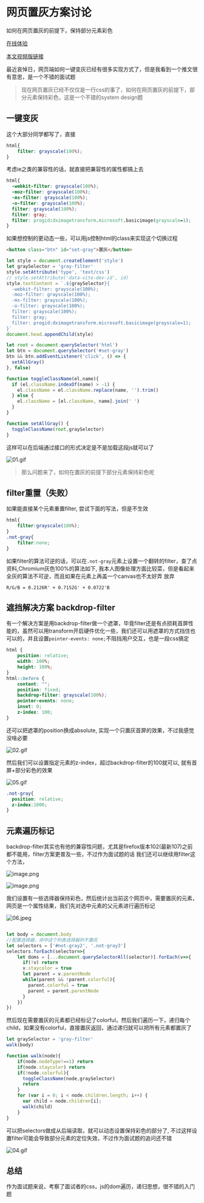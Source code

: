 # 网页置灰方案讨论

如何在网页置灰的前提下，保持部分元素彩色

[在线体验](https://shengxinjing.cn/gray.html)

[本文视频版链接](https://www.bilibili.com/video/BV14g411H7Ad/)

最近哀悼日，网页端如何一键变灰已经有很多实现方式了，但是我看到一个推文很有意思，是一个不错的面试题

> 现在网页置灰已经不仅仅是一行css的事了，如何在网页置灰的前提下，部分元素保持彩色，这是一个不错的system design题

## 一键变灰

这个大部分同学都写了，直接
```css
html{
    filter: grayscale(100%);
}
```
考虑ie之类的兼容性的话，就直接把兼容性的属性都搞上去
```css
html{
  -webkit-filter: grayscale(100%);
  -moz-filter: grayscale(100%);
  -ms-filter: grayscale(100%);
  -o-filter: grayscale(100%);
  filter: grayscale(100%);
  filter: gray;
  filter: progid:dximagetransform.microsoft.basicimage(grayscale=1);
}
```

如果想控制的更动态一些，可以用js控制html的class来实现这个切换过程

```html
<button class="btn" id="set-gray">置灰</button>
```

```javascript
let style = document.createElement('style')
let graySelector = 'gray-filter'
style.setAttribute('type', 'text/css')
// style.setAttribute('data-vite-dev-id', id)
style.textContent = `.${graySelector}{
  -webkit-filter: grayscale(100%);
  -moz-filter: grayscale(100%);
  -ms-filter: grayscale(100%);
  -o-filter: grayscale(100%);
  filter: grayscale(100%);
  filter: gray;
  filter: progid:dximagetransform.microsoft.basicimage(grayscale=1);
}`
document.head.appendChild(style)

let root = document.querySelector('html')
let btn = document.querySelector('#set-gray')
btn && btn.addEventListener('click', () => {
  setAllGray()
}, false)

function toggleClassName(el,name){
  if (el.className.indexOf(name) > -1) {
    el.className = el.className.replace(name, '').trim()
  } else {
    el.className = [el.className, name].join(' ')
  }
}

function setAllGray() {
  toggleClassName(root,graySelector)
}

```
这样可以在后端通过接口的形式决定是不是加载这段js就可以了  


![01.gif](https://p3-juejin.byteimg.com/tos-cn-i-k3u1fbpfcp/71936e0bca774644a7eb24af5b4cd84d~tplv-k3u1fbpfcp-watermark.image?)

> 那么问题来了，如何在置灰的前提下部分元素保持彩色呢



## filter重置（失败）
如果能直接某个元素重置filter, 尝试下面的写法，但是不生效

```css
html{
    filter:grayscale(100%);
}
.not-gray{
    filter:none;
}
```

如果filter的算法可逆的话，可以在`.not-gray`元素上设置一个翻转的filter，查了点资料,Chromium灰色100%的算法如下, 我本人图像处理方面比较菜，但是看起来全灰的算法不可逆，而且如果在元素上再盖一个canvas也不太好弄 放弃

```text
R/G/B = 0.2126R' + 0.7152G' + 0.0722'B
```


## 遮挡解决方案 backdrop-filter

有一个解决方案是用backdrop-filter做一个遮罩，毕竟filter还是有点损耗首屏性能的，虽然可以用transform开启硬件优化一些，我们还可以用遮罩的方式挡住也可以的，并且设置`pointer-events: none;`不阻挡用户交互，也是一段css搞定

```css
html {
    position: relative;
    width: 100%;
    height: 100%;
}
html::before {
    content: "";
    position: fixed;
    backdrop-filter: grayscale(100%);
    pointer-events: none;
    inset: 0;
    z-index: 100;
}
```
还可以把遮罩的position换成absolute, 实现一个只置灰首屏的效果，不过我感觉没啥必要


![02.gif](https://p3-juejin.byteimg.com/tos-cn-i-k3u1fbpfcp/4bf01e0235824086a9f9ad68fe57960c~tplv-k3u1fbpfcp-watermark.image?)

然后我们可以设置指定元素的z-index，超过backdrop-filter的100就可以, 就有首屏+部分彩色的效果

![05.gif](https://p6-juejin.byteimg.com/tos-cn-i-k3u1fbpfcp/a53bffbbd1b74260bba618ec60842164~tplv-k3u1fbpfcp-watermark.image?)

```css
.not-gray{
  position: relative;
  z-index:1000;
}
```


## 元素遍历标记

backdrop-filter其实也有他的兼容性问题，尤其是firefox版本102(最新107)之前都不能用，filter方案更普及一些，不过作为面试题的话 我们还可以继续用filter这个方法，

![image.png](https://p1-juejin.byteimg.com/tos-cn-i-k3u1fbpfcp/d92347f45b2b4768bfc8129d7292d851~tplv-k3u1fbpfcp-watermark.image?)

![image.png](https://p6-juejin.byteimg.com/tos-cn-i-k3u1fbpfcp/d61f548cf85841b7bc15e5c79e5580be~tplv-k3u1fbpfcp-watermark.image?)


我们设置有一些选择器保持彩色，然后统计出当前这个网页中，需要置灰的元素，网页是一个属性结果，我们先对选中元素的父元素进行遍历标记




![06.jpeg](https://p1-juejin.byteimg.com/tos-cn-i-k3u1fbpfcp/8466aa5236e9479297974322eab588e2~tplv-k3u1fbpfcp-watermark.image?)

```javascript

let body = document.body
//配置选择器，命中这个列表选择器的不置灰
let selectors = ['#not-gray2', '.not-gray3']
selectors.forEach(selector=>{
    let doms = [...document.querySelectorAll(selector)].forEach(v=>{
      if(!v) return 
      v.staycolor = true
      let parent = v.parentNode
      while(parent && !parent.colorful){
        parent.colorful = true
        parent = parent.parentNode
      }
    })
})

```

然后现在需要置灰的元素都已经标记了colorful，然后我们遍历一下，递归每个child，如果没有colorful，直接置灰返回，通过递归就可以把所有元素都置灰了

```js
let graySelector = 'gray-filter'
walk(body)

function walk(node){
    if(node.nodeType!==1) return 
    if(node.staycolor) return 
    if(!node.colorful){
      toggleClassName(node,graySelector)
      return
    }
    for (var i = 0; i < node.children.length; i++) {  
      var child = node.children[i]; 
      walk(child)
    }  
}
```

可以把selectors做成从后端读取，就可以动态设置保持彩色的部分了, 不过这样设置filter可能会导致部分元素的定位失效，不过作为面试题的追问还不错

![04.gif](https://p6-juejin.byteimg.com/tos-cn-i-k3u1fbpfcp/f7a2de7d0ecc45b88000a98c95422af2~tplv-k3u1fbpfcp-watermark.image?)

## 总结
作为面试题来说，考察了面试者的css，js的dom遍历，递归思想，很不错的入门题
